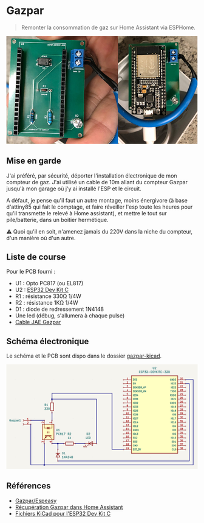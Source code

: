 # Gazpar

> Remonter la consommation de gaz sur Home Assistant via ESPHome.

![PCB gazpar](./gazpar_pcb.jpg)

## Mise en garde

J'ai préféré, par sécurité, déporter l'installation électronique de mon compteur de gaz. J'ai utilisé un cable de 10m allant du compteur Gazpar jusqu'à mon garage où j'y ai installé l'ESP et le circuit.

A défaut, je pense qu'il faut un autre montage, moins énergivore (à base d'attiny85 qui fait le comptage, et faire réveiller l'esp toute les heures pour qu'il transmette le relevé à Home assistant), et mettre le tout sur pile/batterie, dans un boitier hermétique.

⚠️ Quoi qu'il en soit, n'amenez jamais du 220V dans la niche du compteur, d'un manière où d'un autre.

## Liste de course

Pour le PCB fourni :

- U1 : Opto PC817 (ou EL817)
- U2 : [ESP32 Dev Kit C](https://www.amazon.fr/dp/B071P98VTG)
- R1 : résistance 330Ω 1/4W
- R2 : résistance 1KΩ 1/4W
- D1 : diode de redressement 1N4148
- Une led (débug, s'allumera à chaque pulse)
- [Cable JAE Gazpar](https://www.gce-electronics.com/fr/divers/1612-connecteur-jae-pour-compteur-gazpar.html)

## Schéma électronique

Le schéma et le PCB sont dispo dans le dossier [gazpar-kicad](./gazpar-kicad).

![Montage gazpar](./gazpar.png)

## Références

- [Gazpar/Espeasy](https://community.jeedom.com/t/tuto-module-gazpar-pour-espeasy/46489)
- [Récupération Gazpar dans Home Assistant](https://forum.hacf.fr/t/recuperation-telesignalisation-gazpar/5930)
- [Fichiers KiCad pour l'ESP32 Dev Kit C](https://www.snapeda.com/parts/ESP32-DEVKITC-32D/Espressif%20Systems/view-part)
